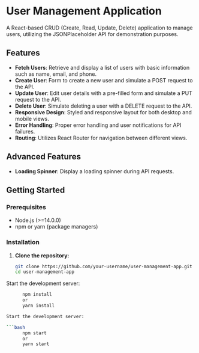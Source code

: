# User Management Application

A React-based CRUD (Create, Read, Update, Delete) application to manage users, utilizing the JSONPlaceholder API for demonstration purposes.

## Features

- **Fetch Users**: Retrieve and display a list of users with basic information such as name, email, and phone.
- **Create User**: Form to create a new user and simulate a POST request to the API.
- **Update User**: Edit user details with a pre-filled form and simulate a PUT request to the API.
- **Delete User**: Simulate deleting a user with a DELETE request to the API.
- **Responsive Design**: Styled and responsive layout for both desktop and mobile views.
- **Error Handling**: Proper error handling and user notifications for API failures.
- **Routing**: Utilizes React Router for navigation between different views.

## Advanced Features

- **Loading Spinner**: Display a loading spinner during API requests.

## Getting Started

### Prerequisites

- Node.js (>=14.0.0)
- npm or yarn (package managers)

### Installation

1. **Clone the repository:**

   ```bash
   git clone https://github.com/your-username/user-management-app.git
   cd user-management-app


Start the development server:

```bash
      npm install
      or
      yarn install

Start the development server:

```bash
      npm start
      or
      yarn start
